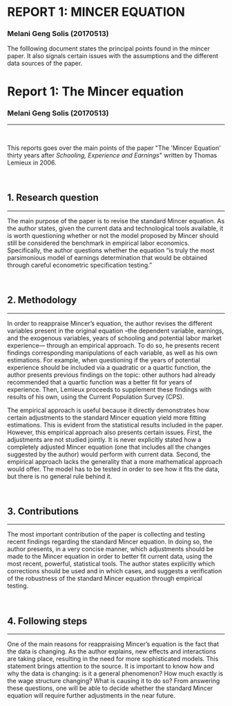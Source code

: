 # REPORT 1: MINCER EQUATION
### Melani Geng Solis (20170513)

The folllowing document states the principal points found in the mincer paper. It also signals certain issues with the assumptions and the different data sources of the paper.

# Report  1: The Mincer equation

### Melani Geng Solis (20170513)

---
<br />

This reports goes over the main points of the paper "The 'Mincer Equation' thirty years after _Schooling, Experience and Earnings_" written by Thomas Lemieux in 2006.

<br />

## 1. Research question

---
The main purpose of the paper is to revise the standard Mincer equation. As the author states, given the current data and technological tools available, it is worth questioning whether or not the model proposed by Mincer should still be considered the benchmark in empirical labor economics. Specifically, the author questions whether the equation “is truly the most parsimonious model of earnings determination that would be obtained through careful econometric specification testing.”

<br />

## 2. Methodology

---
In order to reappraise Mincer’s equation, the author revises the different variables present in the original equation –the dependent variable, earnings, and the exogenous variables, years of schooling and potential labor market experience— through an empirical approach. To do so, he presents recent findings corresponding manipulations of each variable, as well as his own estimations. For example, when questioning if the years of potential experience should be included via a quadratic or a quartic function, the author presents previous findings on the topic: other authors had already recommended that a quartic function was a better fit for years of experience. Then, Lemieux proceeds to supplement these findings with results of his own, using the Current Population Survey (CPS).
 
The empirical approach is useful because it directly demonstrates how certain adjustments to the standard Mincer equation yield more fitting estimations. This is evident from the statistical results included in the paper. However, this empirical approach also presents certain issues. First, the adjustments are not studied jointly. It is never explicitly stated how a completely adjusted Mincer equation (one that includes all the changes suggested by the author) would perform with current data. Second, the empirical approach lacks the generality that a more mathematical approach would offer. The model has to be tested in order to see how it fits the data, but there is no general rule behind it.


<br />

## 3. Contributions

---

The most important contribution of the paper is collecting and testing recent findings regarding the standard Mincer equation. In doing so, the author presents, in a very concise manner, which adjustments should be made to the Mincer equation in order to better fit current data, using the most recent, powerful, statistical tools. The author states explicitly which corrections should be used and in which cases, and suggests a verification of the robustness of the standard Mincer equation through empirical testing.


<br />

## 4. Following steps

---

One of the main reasons for reappraising Mincer’s equation is the fact that the data is changing. As the author explains, new effects and interactions are taking place, resulting in the need for more sophisticated models. This statement brings attention to the source. It is important to know how and why the data is changing: is it a general phenomenon? How much exactly is the wage structure changing? What is causing it to do so? From answering these questions, one will be able to decide whether the standard Mincer equation will require further adjustments in the near future. 


